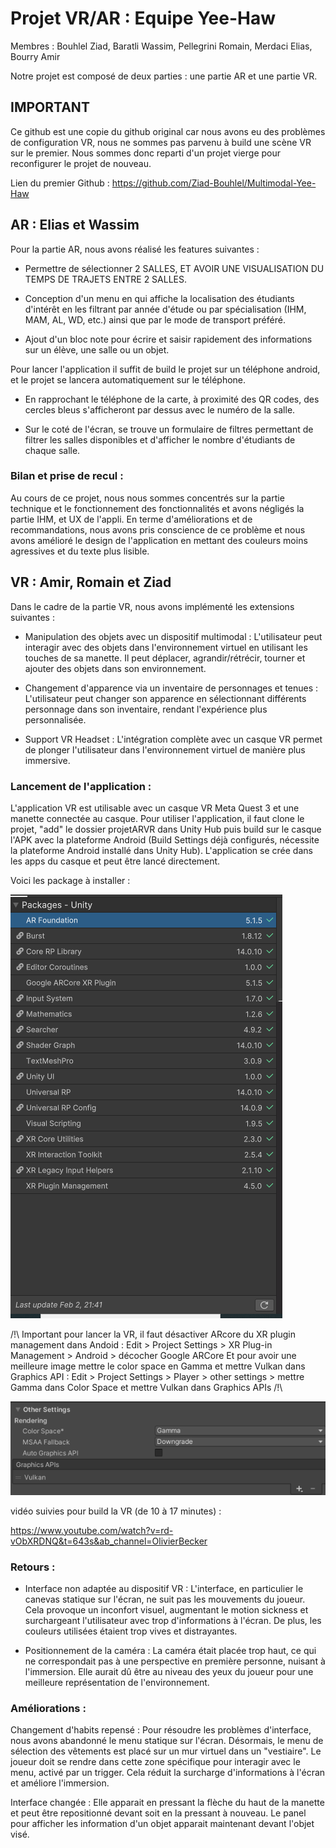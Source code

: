 
# Projet VR/AR : Equipe Yee-Haw

Membres : Bouhlel Ziad, Baratli Wassim, Pellegrini Romain, Merdaci Elias, Bourry Amir

  

Notre projet est composé de deux parties : une partie AR et une partie VR.

  

## IMPORTANT

Ce github est une copie du github original car nous avons eu des problèmes de configuration VR, nous ne sommes pas parvenu à build une scène VR sur le premier. Nous sommes donc reparti d'un projet vierge pour reconfigurer le projet de nouveau.

Lien du premier Github : https://github.com/Ziad-Bouhlel/Multimodal-Yee-Haw

  

## AR : Elias et Wassim

Pour la partie AR, nous avons réalisé les features suivantes :

- Permettre de sélectionner 2 SALLES, ET AVOIR UNE VISUALISATION DU TEMPS DE TRAJETS ENTRE 2 SALLES.

- Conception d'un menu en qui affiche la localisation des étudiants d'intérêt en les filtrant par année d'étude ou par spécialisation (IHM, MAM, AL, WD, etc.) ainsi que par le mode de transport préféré.

 - Ajout d'un bloc note pour écrire et saisir rapidement des informations sur un élève, une salle ou un objet.

Pour lancer l'application il suffit de build le projet sur un téléphone android, et le projet se lancera automatiquement sur le téléphone.

- En rapprochant le téléphone de la carte, à proximité des QR codes, des cercles bleus s'afficheront par dessus avec le numéro de la salle.

- Sur le coté de l'écran, se trouve un formulaire de filtres permettant de filtrer les salles disponibles et d'afficher le nombre d'étudiants de chaque salle.

  

### Bilan et prise de recul :

Au cours de ce projet, nous nous sommes concentrés sur la partie technique et le fonctionnement des fonctionnalités et avons négligés la partie IHM, et UX de l'appli. En terme d'améliorations et de recommandations, nous avons pris conscience de ce problème et nous avons amélioré le design de l'application en mettant des couleurs moins agressives et du texte plus lisible.

  
  

## VR : Amir, Romain et Ziad

  

Dans le cadre de la partie VR, nous avons implémenté les extensions suivantes :

  

- Manipulation des objets avec un dispositif multimodal : L'utilisateur peut interagir avec des objets dans l'environnement virtuel en utilisant les touches de sa manette. Il peut déplacer, agrandir/rétrécir, tourner et ajouter des objets dans son environnement.

- Changement d'apparence via un inventaire de personnages et tenues : L'utilisateur peut changer son apparence en sélectionnant différents personnage dans son inventaire, rendant l'expérience plus personnalisée.

- Support VR Headset : L'intégration complète avec un casque VR permet de plonger l'utilisateur dans l'environnement virtuel de manière plus immersive.
 
  

### Lancement de l'application :

L'application VR est utilisable avec un casque VR Meta Quest 3 et une manette connectée au casque. Pour utiliser l'application, il faut clone le projet, "add" le dossier projetARVR dans Unity Hub puis build sur le casque l'APK avec la plateforme Android (Build Settings déjà configurés, nécessite la plateforme Android installé dans Unity Hub). L'application se crée dans les apps du casque et peut être lancé directement.

Voici les package à installer : 

![packages](./imagePackages.png)

/!\ Important pour lancer la VR, il faut désactiver ARcore du XR plugin management dans Andoid : Edit > Project Settings > XR Plug-in Management > Android > décocher Google ARCore
Et pour avoir une meilleure image mettre le color space en Gamma et mettre Vulkan dans Graphics API : Edit > Project Settings > Player > other settings > mettre Gamma dans Color Space et mettre Vulkan dans Graphics APIs /!\

![settings pour la VR](./settingsVR.png)

vidéo suivies pour build la VR (de 10 à 17 minutes) : 

  https://www.youtube.com/watch?v=rd-vObXRDNQ&t=643s&ab_channel=OlivierBecker


### Retours :

- Interface non adaptée au dispositif VR : L'interface, en particulier le canevas statique sur l'écran, ne suit pas les mouvements du joueur. Cela provoque un inconfort visuel, augmentant le motion sickness et surchargeant l'utilisateur avec trop d'informations à l'écran. De plus, les couleurs utilisées étaient trop vives et distrayantes.

- Positionnement de la caméra : La caméra était placée trop haut, ce qui ne correspondait pas à une perspective en première personne, nuisant à l'immersion. Elle aurait dû être au niveau des yeux du joueur pour une meilleure représentation de l'environnement.

  

### Améliorations :

Changement d'habits repensé : Pour résoudre les problèmes d'interface, nous avons abandonné le menu statique sur l'écran. Désormais, le menu de sélection des vêtements est placé sur un mur virtuel dans un "vestiaire". Le joueur doit se rendre dans cette zone spécifique pour interagir avec le menu, activé par un trigger. Cela réduit la surcharge d'informations à l'écran et améliore l'immersion.

  

Interface changée : Elle apparait en pressant la flèche du haut de la manette et peut être repositionné devant soit en la pressant à nouveau. Le panel pour afficher les information d'un objet apparait maintenant devant l'objet visé.
